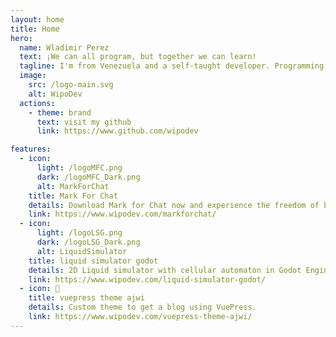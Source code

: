 ```yaml
---
layout: home
title: Home
hero:
  name: Wladimir Perez
  text: ¡We can all program, but together we can learn!
  tagline: I'm from Venezuela and a self-taught developer. Programming is something that has fascinated me for years, I'm still learning and I want to teach what I know.
  image:
    src: /logo-main.svg
    alt: WipoDev
  actions:
    - theme: brand
      text: visit my github
      link: https://www.github.com/wipodev

features:
  - icon:
      light: /logoMFC.png
      dark: /logoMFC_Dark.png
      alt: MarkForChat
    title: Mark For Chat
    details: Download Mark for Chat now and experience the freedom of being able to talk to anyone on WhatsApp without having to add them to your contact book.
    link: https://www.wipodev.com/markforchat/
  - icon:
      light: /logoLSG.png
      dark: /logoLSG_Dark.png
      alt: LiquidSimulator
    title: liquid simulator godot
    details: 2D Liquid simulator with cellular automaton in Godot Engine (GDNative / C++) - NativeScript 1.1
    link: https://www.wipodev.com/liquid-simulator-godot/
  - icon: 📜
    title: vuepress theme ajwi
    details: Custom theme to get a blog using VuePress.
    link: https://www.wipodev.com/vuepress-theme-ajwi/
---
```

